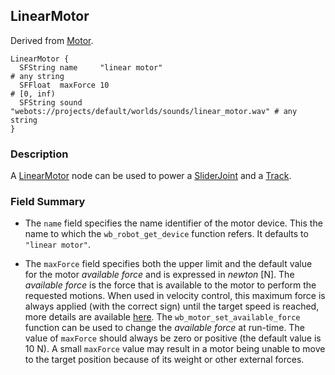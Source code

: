 ## LinearMotor

Derived from [Motor](motor.md).

```
LinearMotor {
  SFString name     "linear motor"                                             # any string
  SFFloat  maxForce 10                                                         # [0, inf)
  SFString sound    "webots://projects/default/worlds/sounds/linear_motor.wav" # any string
}
```

### Description

A [LinearMotor](#linearmotor) node can be used to power a [SliderJoint](sliderjoint.md) and a [Track](track.md).

### Field Summary

- The `name` field specifies the name identifier of the motor device.
This the name to which the `wb_robot_get_device` function refers.
It defaults to `"linear motor"`.

- The `maxForce` field specifies both the upper limit and the default value for the motor *available force* and is expressed in *newton* [N].
The *available force* is the force that is available to the motor to perform the requested motions.
When used in velocity control, this maximum force is always applied (with the correct sign) until the target speed is reached, more details are available [here](http://ode.org/wiki/index.php?title=Manual#Stops_and_motor_parameters).
The `wb_motor_set_available_force` function can be used to change the *available force* at run-time.
The value of `maxForce` should always be zero or positive (the default value is 10 N).
A small `maxForce` value may result in a motor being unable to move to the target position because of its weight or other external forces.
